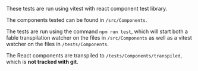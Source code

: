 These tests are run using vitest with react component test library.

The components tested can be found in `/src/Components`.

The tests are run using the command `npm run test`, which will start both a fable transpilation watcher on the files in `/src/Components` as well as a vitest watcher on the files in `/tests/Components`.

The React components are transpiled to `/tests/Components/transpiled`, which is **not tracked with git**.